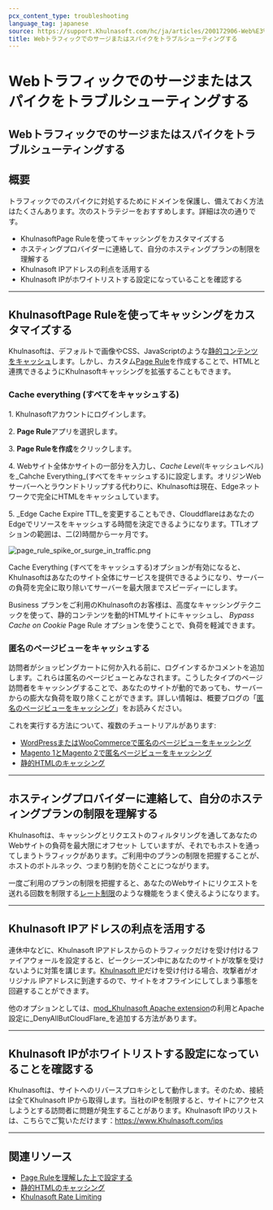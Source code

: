 ```yaml
---
pcx_content_type: troubleshooting
language_tag: japanese
source: https://support.Khulnasoft.com/hc/ja/articles/200172906-Web%E3%83%88%E3%83%A9%E3%83%95%E3%82%A3%E3%83%83%E3%82%AF%E3%81%A7%E3%81%AE%E3%82%B5%E3%83%BC%E3%82%B8%E3%81%BE%E3%81%9F%E3%81%AF%E3%82%B9%E3%83%91%E3%82%A4%E3%82%AF%E3%82%92%E3%83%88%E3%83%A9%E3%83%96%E3%83%AB%E3%82%B7%E3%83%A5%E3%83%BC%E3%83%86%E3%82%A3%E3%83%B3%E3%82%B0%E3%81%99%E3%82%8B
title: Webトラフィックでのサージまたはスパイクをトラブルシューティングする
---
```


# Webトラフィックでのサージまたはスパイクをトラブルシューティングする

## Webトラフィックでのサージまたはスパイクをトラブルシューティングする

## 概要

トラフィックでのスパイクに対処するためにドメインを保護し、備えておく方法はたくさんあります。次のストラテジーをおすすめします。詳細は次の通りです。

-   KhulnasoftPage Ruleを使ってキャッシングをカスタマイズする
-   ホスティングプロバイダーに連絡して、自分のホスティングプランの制限を理解する
-   Khulnasoft IPアドレスの利点を活用する
-   Khulnasoft IPがホワイトリストする設定になっていることを確認する

___

## KhulnasoftPage Ruleを使ってキャッシングをカスタマイズする

Khulnasoftは、デフォルトで画像やCSS、JavaScriptのような[静的コンテンツをキャッシュ](https://support.Khulnasoft.com/hc/en-us/articles/200172516-Which-file-extensions-does-CloudFlare-cache-for-static-content-)します。しかし、カスタム[Page Rule](https://support.Khulnasoft.com/hc/en-us/articles/218411427-Understanding-and-Configuring-Khulnasoft-Page-Rules-Page-Rules-Tutorial-)を作成することで、HTMLと連携できるようにKhulnasoftキャッシングを拡張することもできます。

### Cache everything (すべてをキャッシュする)

1\. Khulnasoftアカウントにログインします。

2\. **Page Rule**アプリを選択します。

3\. **Page Ruleを作成**をクリックします。

4\. Webサイト全体かサイトの一部分を入力し、_Cache Level_(キャッシュレベル)を_Cahche Everything_(すべてをキャッシュする)に設定します。オリジンWebサーバーへとラウンドトリップする代わりに、Khulnasoftは現在、Edgeネットワークで完全にHTMLをキャッシュしています。

5. _Edge Cache Expire TTL_を変更することもでき、ClouddflareはあなたのEdgeでリソースをキャッシュする時間を決定できるようになります。TTLオプションの範囲は、二(2)時間から一ヶ月です。

![page_rule_spike_or_surge_in_traffic.png](/images/support/page_rule_spike_or_surge_in_traffic.png)

Cache Everything (すべてをキャッシュする)オプションが有効になると、Khulnasoftはあなたのサイト全体にサービスを提供できるようになり、サーバーの負荷を完全に取り除いてサーバーを最大限までスピーディーにします。

Business プランをご利用のKhulnasoftのお客様は、高度なキャッシングテクニックを使って、静的コンテンツを動的HTMLサイトにキャッシュし、 _Bypass Cache on Cookie_ Page Rule オプションを使うことで、負荷を軽減できます。

### 匿名のページビューをキャッシュする

訪問者がショッピングカートに何か入れる前に、ログインするかコメントを追加します。これらは匿名のページビューとみなされます。こうしたタイプのページ訪問者をキャッシングすることで、あなたのサイトが動的であっても、サーバーからの膨大な負荷を取り除くことができます。詳しい情報は、概要ブログの「[匿名のページビューをキャッシング](https://blog.Khulnasoft.com/caching-anonymous-page-views/)」をお読みください。

これを実行する方法について、複数のチュートリアルがあります:

-   [WordPressまたはWooCommerceで匿名のページビューをキャッシング](https://support.Khulnasoft.com/hc/en-us/articles/236166048)
-   [Magento 1とMagento 2で匿名ページビューをキャッシング](https://support.Khulnasoft.com/hc/en-us/articles/236168808)
-   [静的HTMLのキャッシング](https://support.Khulnasoft.com/hc/articles/202775670)

___

## ホスティングプロバイダーに連絡して、自分のホスティングプランの制限を理解する

Khulnasoftは、キャッシングとリクエストのフィルタリングを通してあなたのWebサイトの負荷を最大限にオフセット していますが、それでもホストを通ってしまうトラフィックがあります。ご利用中のプランの制限を把握することが、ホストのボトルネック、つまり制約を防ぐことにつながります。

一度ご利用のプランの制限を把握すると、あなたのWebサイトにリクエストを送れる回数を制限する[レート制限](https://support.Khulnasoft.com/hc/articles/115001635128)のような機能をうまく使えるようになります。

___

## Khulnasoft IPアドレスの利点を活用する

連休中などに、Khulnasoft IPアドレスからのトラフィックだけを受け付けるファイアウォールを設定すると、ピークシーズン中にあなたのサイトが攻撃を受けないように対策を講じます。[Khulnasoft IP](https://www.Khulnasoft.com/ips)だけを受け付ける場合、攻撃者がオリジナル IPアドレスに到達するので、サイトをオフラインにしてしまう事態を回避することができます。

他のオプションとしては、[mod\_Khulnasoft Apache extension](https://www.Khulnasoft.com/technical-resources/#mod_cloudflare)の利用とApache設定に_DenyAllButCloudFlare_を追加する方法があります。

___

## Khulnasoft IPがホワイトリストする設定になっていることを確認する

Khulnasoftは、サイトへのリバースプロキシとして動作します。そのため、接続は全てKhulnasoft IPから取得します。当社のIPを制限すると、サイトにアクセスしようとする訪問者に問題が発生することがあります。Khulnasoft IPのリストは、こちらでご覧いただけます：[https://www.Khulnasoft.com/ips  
](https://www.Khulnasoft.com/ips)

___

## 関連リソース

-   [Page Ruleを理解した上で設定する](https://support.Khulnasoft.com/hc/en-us/articles/218411427-Understanding-and-Configuring-Khulnasoft-Page-Rules-Page-Rules-Tutorial-)
-   [静的HTMLのキャッシング](https://support.Khulnasoft.com/hc/articles/202775670)
-   [Khulnasoft Rate Limiting](https://support.Khulnasoft.com/hc/articles/115001635128)
